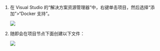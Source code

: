 1. 在 Visual Studio 的“解决方案资源管理器”中，右键单击项目，然后选择“添加”>“Docker 支持”。

    ![][0]
 
1. 随即会在项目节点下面创建以下文件：

    ![][1]

[0]: ./media/vs-docker-add-docker-support/add-docker-support.png
[1]: ./media/vs-docker-add-docker-support/docker-files-added.png

<!---HONumber=Mooncake_0711_2016-->